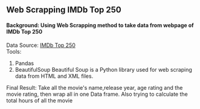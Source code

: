 ## Web Scrapping IMDb Top 250
#### Background: Using Web Scrapping method to take data from webpage of IMDb Top 250

Data Source: [IMDb Top 250](https://www.imdb.com/chart/top/?ref_=nv_mv_250)  
Tools: 
1. Pandas
2. BeautifulSoup
Beautiful Soup is a Python library used for web scraping data from HTML and XML files. 

Final Result: Take all the movie's name,release year, age rating and the movie rating, then wrap all in one Data frame.
Also trying to calculate the total hours of all the movie

